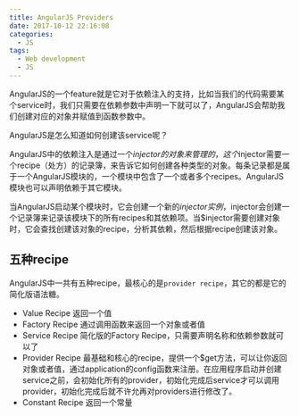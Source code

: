 ```yaml
---
title: AngularJS Providers
date: 2017-10-12 22:16:08
categories:
  - JS
tags:
  - Web development
  - JS
---
```


AngularJS的一个feature就是它对于依赖注入的支持，比如当我们的代码需要某个service时，我们只需要在依赖参数中声明一下就可以了，AngularJS会帮助我们创建对应的对象并赋值到函数参数中。

AngularJS是怎么知道如何创建该service呢？

<!--more-->

AngularJS中的依赖注入是通过一个$injector的对象来管理的，这个$injector需要一个recipe（处方）的记录簿，来告诉它如何创建各种类型的对象。每条记录都是属于一个AngularJS模块的，一个模块中包含了一个或者多个recipes。AngularJS模块也可以声明依赖于其它模块。

当AngularJS启动某个模块时，它会创建一个新的$injector实例，$injector会创建一个记录簿来记录该模块下的所有recipes和其依赖项。当$injector需要创建对象时，它会查找创建该对象的recipe，分析其依赖，然后根据recipe创建该对象。

## 五种recipe

AngularJS中一共有五种recipe，最核心的是``provider recipe``，其它的都是它的简化版语法糖。

- Value Recipe
  返回一个值
- Factory Recipe
  通过调用函数来返回一个对象或者值
- Service Recipe
  简化版的Factory Recipe，只需要声明名称和依赖参数就可以了
- Provider Recipe
  最基础和核心的recipe，提供一个$get方法，可以让你返回对象或者值，通过application的config函数来注册。在应用程序启动并创建service之前，会初始化所有的provider，初始化完成后service才可以调用provider，初始化完成后就不许允再对providers进行修改了。
- Constant Recipe
  返回一个常量

